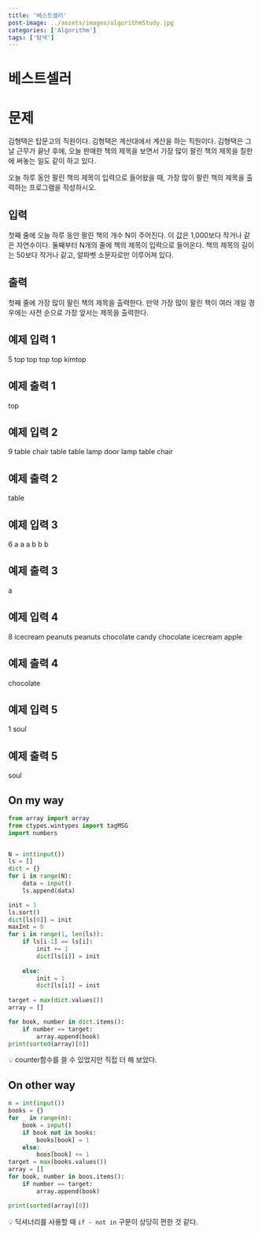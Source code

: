 ```yaml
---
title: '베스트셀러'
post-image: ../assets/images/algorithmStudy.jpg
categories: ['Algorithm']
tags: ['탐색']
---
```

# 베스트셀러 
# 문제
김형택은 탑문고의 직원이다. 김형택은 계산대에서 계산을 하는 직원이다. 김형택은 그날 근무가 끝난 후에, 오늘 판매한 책의 제목을 보면서 가장 많이 팔린 책의 제목을 칠판에 써놓는 일도 같이 하고 있다.

오늘 하루 동안 팔린 책의 제목이 입력으로 들어왔을 때, 가장 많이 팔린 책의 제목을 출력하는 프로그램을 작성하시오.

## 입력
첫째 줄에 오늘 하루 동안 팔린 책의 개수 N이 주어진다. 이 값은 1,000보다 작거나 같은 자연수이다. 둘째부터 N개의 줄에 책의 제목이 입력으로 들어온다. 책의 제목의 길이는 50보다 작거나 같고, 알파벳 소문자로만 이루어져 있다.

## 출력
첫째 줄에 가장 많이 팔린 책의 제목을 출력한다. 만약 가장 많이 팔린 책이 여러 개일 경우에는 사전 순으로 가장 앞서는 제목을 출력한다.

## 예제 입력 1
5
top
top
top
top
kimtop
## 예제 출력 1
top
## 예제 입력 2
9
table
chair
table
table
lamp
door
lamp
table
chair
## 예제 출력 2
table
## 예제 입력 3
6
a
a
a
b
b
b
## 예제 출력 3
a
## 예제 입력 4
8
icecream
peanuts
peanuts
chocolate
candy
chocolate
icecream
apple
## 예제 출력 4
chocolate
## 예제 입력 5
1
soul
## 예제 출력 5
soul


## On my way

```python
from array import array
from ctypes.wintypes import tagMSG
import numbers


N = int(input())
ls = []
dict = {}
for i in range(N):
    data = input()
    ls.append(data)

init = 1
ls.sort()
dict[ls[0]] = init
maxInt = 0
for i in range(1, len(ls)):
    if ls[i-1] == ls[i]:
        init += 1
        dict[ls[i]] = init
        
    else:
        init = 1
        dict[ls[i]] = init
        
target = max(dict.values())
array = []

for book, number in dict.items():
    if number == target:
        array.append(book)
print(sorted(array)[0])

```
💡 counter함수를 쓸 수 있었지만 직접 더 해 보았다.

## On other way
```python
n = int(input())
books = {}
for _ in range(n):
    book = input()
    if book not in books:
        books[book] = 1
    else:
        boos[book] += 1
target = max(books.values())
array = []
for book, number in boos.items():
    if number == target:
        array.append(book)

print(sorted(array)[0])
```
💡 딕셔너리를 사용할 때 `if - not in` 구문이 상당히 편한 것 같다.